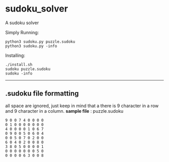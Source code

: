 # sudoku_solver
A sudoku solver

Simply Running:

```
python3 sudoku.py puzzle.sudoku
python3 sudoku.py -info
```

Installing:

```
./install.sh
sudoku puzzle.sudoku
sudoku -info
```

---

## .sudoku file formatting

all space are ignored, just keep in mind that a there is 9 character in a row and 9 character in a column.
**sample file** : puzzle.sudoku

```
9 0 0 7 4 0 0 0 0
0 1 0 0 0 0 0 0 0
4 0 0 0 0 1 0 6 7
0 9 0 0 5 0 6 0 4
0 0 5 0 7 0 2 0 0
6 0 4 0 2 0 0 8 0
3 8 0 5 0 0 0 0 1
0 0 0 0 0 0 0 5 0
0 0 0 0 6 3 0 0 8
```
